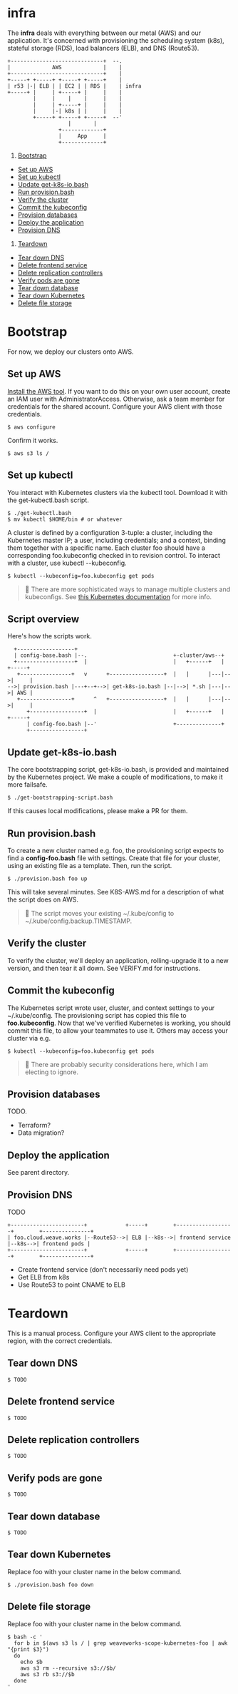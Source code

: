 # infra

The **infra** deals with everything between our metal (AWS) and our application.
It's concerned with provisioning the scheduling system (k8s), stateful storage (RDS), load balancers (ELB), and DNS (Route53).

```
+-----------------------------+  --.
|             AWS             |    |
+-----------------------------+    |
+-----+ +-----+ +-----+ +-----+    |
| r53 |-| ELB | | EC2 | | RDS |    | infra
+-----+ |     | +-----+ |     |    |
        |     |    |    |     |    |
        |     | +-----+ |     |    |
        |     |-| k8s | |     |    |
        +-----+ +-----+ +-----+  --'
                   |       |
                +-------------+
                |     App     |
                +-------------+
```

1. [Bootstrap](#bootstrap)
  - [Set up AWS](#set-up-aws)
  - [Set up kubectl](#set-up-kubectl)
  - [Update get-k8s-io.bash](#update-get-k8s-iobash)
  - [Run provision.bash](#run-provisionbash)
  - [Verify the cluster](#verify-the-cluster)
  - [Commit the kubeconfig](#commit-the-kubeconfig)
  - [Provision databases](#provision-databases)
  - [Deploy the application](#deploy-the-application)
  - [Provision DNS](#provision-dns)
1. [Teardown](#teardown)
  - [Tear down DNS](#tear-down-dns)
  - [Delete frontend service](#delete-frontend-service)
  - [Delete replication controllers](#delete-replication-controllers)
  - [Verify pods are gone](#verify-pods-are-gone)
  - [Tear down database](#tear-down-database)
  - [Tear down Kubernetes](#tear-down-kubernetes)
  - [Delete file storage](#delete-file-storage)

# Bootstrap

For now, we deploy our clusters onto AWS.

## Set up AWS

[Install the AWS tool](https://docs.aws.amazon.com/cli/latest/userguide/installing.html).
If you want to do this on your own user account, create an IAM user with AdministratorAccess.
Otherwise, ask a team member for credentials for the shared account.
Configure your AWS client with those credentials.

```
$ aws configure
```

Confirm it works.

```
$ aws s3 ls /
```

## Set up kubectl

You interact with Kubernetes clusters via the kubectl tool.
Download it with the get-kubectl.bash script.

```
$ ./get-kubectl.bash
$ mv kubectl $HOME/bin # or whatever
```

A cluster is defined by a configuration 3-tuple: a cluster, including the Kubernetes master IP; a user, including credentials; and a context, binding them together with a specific name.
Each cluster foo should have a corresponding foo.kubeconfig checked in to revision control.
To interact with a cluster, use kubectl --kubeconfig.

```
$ kubectl --kubeconfig=foo.kubeconfig get pods
```

> 💁
> There are more sophisticated ways to manage multiple clusters and kubeconfigs.
> See [this Kubernetes documentation](http://kubernetes.io/v1.0/docs/user-guide/kubeconfig-file.html) for more info.

## Script overview

Here's how the scripts work.

```
  +------------------+
  | config-base.bash |--.                           +-cluster/aws--+
  +------------------+  |                           |   +------+   |   +-----+
   +----------------+   v      +-----------------+  |   |      |---|-->|     |
-->| provision.bash |---+--+-->| get-k8s-io.bash |--|-->| *.sh |---|-->| AWS |
   +----------------+      ^   +-----------------+  |   |      |---|-->|     |
      +-----------------+  |                        |   +------+   |   +-----+
      | config-foo.bash |--'                        +--------------+
      +-----------------+
```

## Update get-k8s-io.bash

The core bootstrapping script, get-k8s-io.bash, is provided and maintained by the Kubernetes project.
We make a couple of modifications, to make it more failsafe.

```
$ ./get-bootstrapping-script.bash
```

If this causes local modifications, please make a PR for them.

## Run provision.bash

To create a new cluster named e.g. foo, the provisioning script expects to find a **config-foo.bash** file with settings.
Create that file for your cluster, using an existing file as a template.
Then, run the script.

```
$ ./provision.bash foo up
```

This will take several minutes.
See K8S-AWS.md for a description of what the script does on AWS.

> 💁
> The script moves your existing ~/.kube/config to ~/.kube/config.backup.TIMESTAMP.

## Verify the cluster

To verify the cluster, we'll deploy an application, rolling-upgrade it to a new version, and then tear it all down.
See VERIFY.md for instructions.

## Commit the kubeconfig

The Kubernetes script wrote user, cluster, and context settings to your ~/.kube/config.
The provisioning script has copied this file to **foo.kubeconfig**.
Now that we've verified Kubernetes is working, you should commit this file, to allow your teammates to use it.
Others may access your cluster via e.g.

```
$ kubectl --kubeconfig=foo.kubeconfig get pods
```

> 💁
> There are probably security considerations here, which I am electing to ignore.

## Provision databases

TODO.

- Terraform?
- Data migration?

## Deploy the application

See parent directory.

## Provision DNS

TODO

```
+-----------------------+            +-----+        +------------------+        +---------------+
| foo.cloud.weave.works |--Route53-->| ELB |--k8s-->| frontend service |--k8s-->| frontend pods |
+-----------------------+            +-----+        +------------------+        +---------------+
```

- Create frontend service (don't necessarily need pods yet)
- Get ELB from k8s
- Use Route53 to point CNAME to ELB

# Teardown

This is a manual process.
Configure your AWS client to the appropriate region, with the correct credentials.

## Tear down DNS

```
$ TODO
```

## Delete frontend service

```
$ TODO
```

## Delete replication controllers

```
$ TODO
```

## Verify pods are gone

```
$ TODO
```

## Tear down database

```
$ TODO
```

## Tear down Kubernetes

Replace foo with your cluster name in the below command.

```
$ ./provision.bash foo down
```

## Delete file storage

Replace foo with your cluster name in the below command.

```
$ bash -c '
  for b in $(aws s3 ls / | grep weaveworks-scope-kubernetes-foo | awk "{print $3}")
  do
    echo $b
    aws s3 rm --recursive s3://$b/
    aws s3 rb s3://$b
  done
'
```
